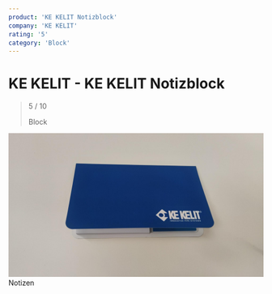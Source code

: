 ```yaml
---
product: 'KE KELIT Notizblock'
company: 'KE KELIT'
rating: '5'
category: 'Block'
---
```


# KE KELIT - KE KELIT Notizblock
>
> 5 / 10
>
> Block

![KE KELIT Notizblock](assets\ke-kelit-ke-kelit-notizblock-b5184ca0-1430-4c30-add2-a6e199b92a78.jpg)
Notizen
